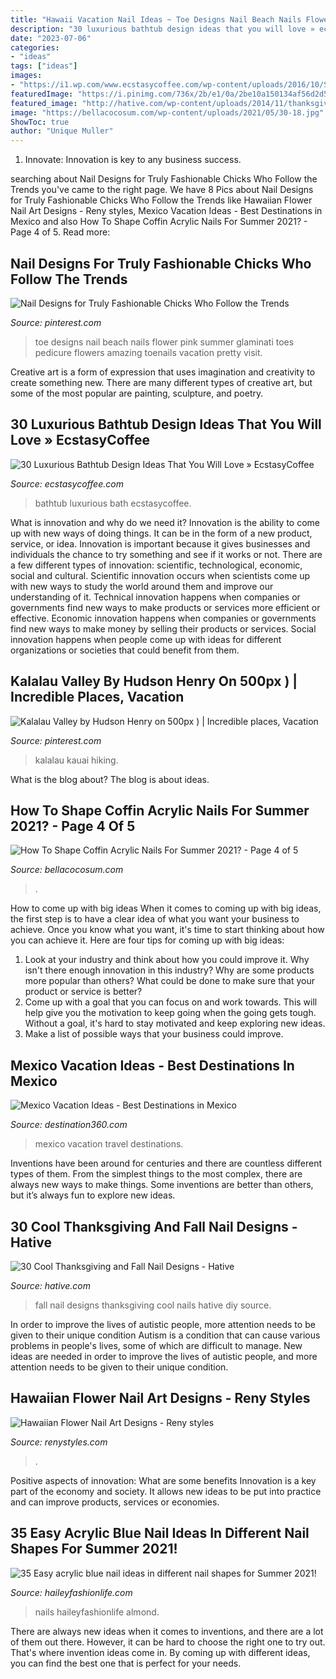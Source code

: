 ```yaml
---
title: "Hawaii Vacation Nail Ideas ~ Toe Designs Nail Beach Nails Flower Pink Summer Glaminati Toes Pedicure Flowers Amazing Toenails Vacation Pretty Visit"
description: "30 luxurious bathtub design ideas that you will love » ecstasycoffee"
date: "2023-07-06"
categories:
- "ideas"
tags: ["ideas"]
images:
- "https://i1.wp.com/www.ecstasycoffee.com/wp-content/uploads/2016/10/S1tylish-Luxurious-Bathtub-.jpg?resize=601%2C800"
featuredImage: "https://i.pinimg.com/736x/2b/e1/0a/2be10a150134af56d2d55459f9c6dbb3.jpg"
featured_image: "http://hative.com/wp-content/uploads/2014/11/thanksgiving-nail-designs/11-thanksgiving-and-fall-nail-designs.jpg"
image: "https://bellacocosum.com/wp-content/uploads/2021/05/30-18.jpg"
ShowToc: true
author: "Unique Muller"
---
```



1. Innovate: Innovation is key to any business success.

	

		
searching about Nail Designs for Truly Fashionable Chicks Who Follow the Trends you've came to the right page. We have 8 Pics about Nail Designs for Truly Fashionable Chicks Who Follow the Trends like Hawaiian Flower Nail Art Designs - Reny styles, Mexico Vacation Ideas - Best Destinations in Mexico and also How To Shape Coffin Acrylic Nails For Summer 2021? - Page 4 of 5. Read more:
		
    
## Nail Designs For Truly Fashionable Chicks Who Follow The Trends

<img loading=lazy src="https://i.pinimg.com/736x/2b/e1/0a/2be10a150134af56d2d55459f9c6dbb3.jpg" onerror="this.onerror=null;this.src='https://tse1.mm.bing.net/th?id=OIP.8IAjFxona_uFOMatkpQMdQHaLG&amp;pid=15.1';" alt="Nail Designs for Truly Fashionable Chicks Who Follow the Trends">

_Source: pinterest.com_

>toe designs nail beach nails flower pink summer glaminati toes pedicure flowers amazing toenails vacation pretty visit. 

	

Creative art is a form of expression that uses imagination and creativity to create something new. There are many different types of creative art, but some of the most popular are painting, sculpture, and poetry.

    
## 30 Luxurious Bathtub Design Ideas That You Will Love » EcstasyCoffee

<img loading=lazy src="https://i1.wp.com/www.ecstasycoffee.com/wp-content/uploads/2016/10/S1tylish-Luxurious-Bathtub-.jpg?resize=601%2C800" onerror="this.onerror=null;this.src='https://tse1.mm.bing.net/th?id=OIP.ORKTqIEnxOoVS8C5kWhe2wHaJ2&amp;pid=15.1';" alt="30 Luxurious Bathtub Design Ideas That You Will Love » EcstasyCoffee">

_Source: ecstasycoffee.com_

>bathtub luxurious bath ecstasycoffee. 

	

What is innovation and why do we need it?
Innovation is the ability to come up with new ways of doing things. It can be in the form of a new product, service, or idea. Innovation is important because it gives businesses and individuals the chance to try something and see if it works or not.
There are a few different types of innovation: scientific, technological, economic, social and cultural. Scientific innovation occurs when scientists come up with new ways to study the world around them and improve our understanding of it. Technical innovation happens when companies or governments find new ways to make products or services more efficient or effective. Economic innovation happens when companies or governments find new ways to make money by selling their products or services. Social innovation happens when people come up with ideas for different organizations or societies that could benefit from them.

    
## Kalalau Valley By Hudson Henry On 500px ) | Incredible Places, Vacation

<img loading=lazy src="https://i.pinimg.com/736x/f2/cd/4f/f2cd4fe2436e605765de07b5872f69d7--oahu-hawaii-kauai.jpg" onerror="this.onerror=null;this.src='https://tse3.mm.bing.net/th?id=OIP.qFHBKZBMyl00rZJx-yNTzwHaLD&amp;pid=15.1';" alt="Kalalau Valley by Hudson Henry on 500px ) | Incredible places, Vacation">

_Source: pinterest.com_

>kalalau kauai hiking. 

	

What is the blog about?
The blog is about ideas.

    
## How To Shape Coffin Acrylic Nails For Summer 2021? - Page 4 Of 5

<img loading=lazy src="https://bellacocosum.com/wp-content/uploads/2021/05/30-18.jpg" onerror="this.onerror=null;this.src='https://tse2.mm.bing.net/th?id=OIP.kg4KOTR_HdKER03QZkysvwHaLH&amp;pid=15.1';" alt="How To Shape Coffin Acrylic Nails For Summer 2021? - Page 4 of 5">

_Source: bellacocosum.com_

>. 

	

How to come up with big ideas
When it comes to coming up with big ideas, the first step is to have a clear idea of what you want your business to achieve. Once you know what you want, it's time to start thinking about how you can achieve it. Here are four tips for coming up with big ideas: 
1. Look at your industry and think about how you could improve it. Why isn't there enough innovation in this industry? Why are some products more popular than others? What could be done to make sure that your product or service is better?
2. Come up with a goal that you can focus on and work towards. This will help give you the motivation to keep going when the going gets tough. Without a goal, it's hard to stay motivated and keep exploring new ideas. 
3. Make a list of possible ways that your business could improve.

    
## Mexico Vacation Ideas - Best Destinations In Mexico

<img loading=lazy src="http://www.destination360.com/travel/vacations/images/s/mexico-vacation-ideas.jpg" onerror="this.onerror=null;this.src='https://tse3.mm.bing.net/th?id=OIP.CX3vW39kg7k_hQVt7zadqQHaFU&amp;pid=15.1';" alt="Mexico Vacation Ideas - Best Destinations in Mexico">

_Source: destination360.com_

>mexico vacation travel destinations. 

	

Inventions have been around for centuries and there are countless different types of them. From the simplest things to the most complex, there are always new ways to make things. Some inventions are better than others, but it’s always fun to explore new ideas.

    
## 30 Cool Thanksgiving And Fall Nail Designs - Hative

<img loading=lazy src="http://hative.com/wp-content/uploads/2014/11/thanksgiving-nail-designs/11-thanksgiving-and-fall-nail-designs.jpg" onerror="this.onerror=null;this.src='https://tse3.mm.bing.net/th?id=OIP.3U8uvacyvg3gOzJg5A-ZEQHaHY&amp;pid=15.1';" alt="30 Cool Thanksgiving and Fall Nail Designs - Hative">

_Source: hative.com_

>fall nail designs thanksgiving cool nails hative diy source. 

	

In order to improve the lives of autistic people, more attention needs to be given to their unique condition
Autism is a condition that can cause various problems in people's lives, some of which are difficult to manage. New ideas are needed in order to improve the lives of autistic people, and more attention needs to be given to their unique condition.

    
## Hawaiian Flower Nail Art Designs - Reny Styles

<img loading=lazy src="https://renystyles.com/wp-content/uploads/2018/08/f6c9d185cedbd96de8eda898de1fad65.jpg" onerror="this.onerror=null;this.src='https://tse3.mm.bing.net/th?id=OIP.AqH-IQrjNyH-8mCCfyj6IwHaHa&amp;pid=15.1';" alt="Hawaiian Flower Nail Art Designs - Reny styles">

_Source: renystyles.com_

>. 

	

Positive aspects of innovation: What are some benefits
Innovation is a key part of the economy and society. It allows new ideas to be put into practice and can improve products, services or economies.

    
## 35 Easy Acrylic Blue Nail Ideas In Different Nail Shapes For Summer 2021!

<img loading=lazy src="https://haileyfashionlife.com/wp-content/uploads/2021/04/30-5-683x1024.jpg" onerror="this.onerror=null;this.src='https://tse1.mm.bing.net/th?id=OIP.iUxT2lcxz1Bapu7-l2PNEwHaLG&amp;pid=15.1';" alt="35 Easy acrylic blue nail ideas in different nail shapes for Summer 2021!">

_Source: haileyfashionlife.com_

>nails haileyfashionlife almond. 

	

There are always new ideas when it comes to inventions, and there are a lot of them out there. However, it can be hard to choose the right one to try out. That's where invention ideas come in. By coming up with different ideas, you can find the best one that is perfect for your needs.

